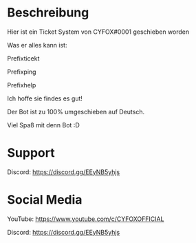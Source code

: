 # Beschreibung
Hier ist ein Ticket System von CYFOX#0001 geschieben worden

Was er alles kann ist:

Prefixticekt

Prefixping

Prefixhelp

Ich hoffe sie findes es gut!

Der Bot ist zu 100% umgeschieben auf Deutsch.

Viel Spaß mit denn Bot :D

# Support
Discord: https://discord.gg/EEyNB5yhjs

# Social Media
YouTube: https://www.youtube.com/c/CYFOXOFFICIAL

Discord: https://discord.gg/EEyNB5yhjs
